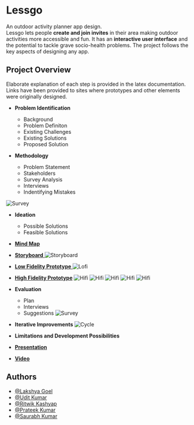 
# Lessgo

An outdoor activity planner app design.\
Lessgo lets people **create and join invites** in their area making outdoor activities more accessible and fun. It has an **interactive user interface** and the potential to tackle grave socio-health problems.
The project follows the key aspects of designing any app.




## Project Overview

Elaborate explanation of each step is provided in the latex documentation.
Links have been provided to sites where prototypes and other elements were originally designed.

- **Problem Identification**
    - Background
    - Problem Definiton
    - Existing Challenges
    - Existing Solutions
    - Proposed Solution

- **Methodology**
    - Problem Statement
    - Stakeholders
    - Survey Analysis
    - Interviews
    - Indentifying Mistakes

![Survey](Images/problem_survey)

- **Ideation**
    - Possible Solutions
    - Feasible Solutions

- [**Mind Map**](https://miro.com/app/board/uXjVOI46eFo=/)
- [**Storyboard** ](https://drive.google.com/drive/folders/1AbM9yxGmV8Uu7rKHNGmm5E5BlinwyjIq)
![Storyboard](Images/storyboard)
- [**Low Fidelity Prototype** ](https://drive.google.com/drive/folders/15ufw3dfdPEFSICRyW-BpFv7ZtV74LiXy?usp=sharing)
![Lofi](Images/lofi_prototype)
- [**High Fidelity Prototype**](https://www.figma.com/proto/o7fpp9c7XiyfBgPxudSmoa/Lessgo?node-id=486%3A932&scaling=scale-down&page-id=0%3A1&starting-point-node-id=486%3A952)
![Hifi](Images/hifi_1)
![Hifi](Images/hifi_2)
![Hifi](Images/hifi_3)
![Hifi](Images/hifi_4)
![Hifi](Images/hifi_5)
- **Evaluation**
    - Plan
    - Interviews
    - Suggestions
![Survey](Images/solution_survey)
- **Iterative Improvements**
![Cycle](Images/cycle)
- **Limitations and Development Possibilities**
- [**Presentation**](https://www.canva.com/design/DAE975nzPy8/QLzmMr3nzz_XdQnPCRjbIQ/edit?utm_content=DAE975nzPy8&utm_campaign=designshare&utm_medium=link2&utm_source=sharebutton)
- [**Video**](https://drive.google.com/drive/folders/1pZzAzGfEJcUi6XqfVmAhdMVfAPTeHpWp?usp=sharing)

## Authors

- [@Lakshya Goel](https://www.github.com/octokatherine)
- [@Udit Kumar](https://www.github.com/octokatherine)
- [@Ritwik Kashyap](https://www.github.com/octokatherine)
- [@Prateek Kumar](https://www.github.com/octokatherine)
- [@Saurabh Kumar](https://www.github.com/octokatherine)


